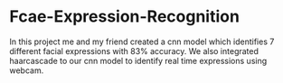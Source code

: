 # Fcae-Expression-Recognition
In this project me and my friend created a cnn model which identifies 7 different facial expressions with 83% accuracy. We also integrated haarcascade to our cnn model to identify real time expressions using webcam.
